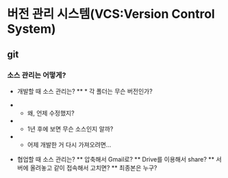 # 버전 관리 시스템(VCS:Version Control System)

## git 

### 소스 관리는 어떻게?
 * 개발할 때 소스 관리는?
 ** * 각 폴더는 무슨 버전인가?
 * * 왜, 언제 수정했지?
 * * 1년 후에 보면 무슨 소스인지 알까?
 * * 어제 개발한 거 다시 가져오려면...
 
 * 협업할 때 소스 관리는?
 ** 압축해서 Gmail로?
 ** Drive를 이용해서 share?
 ** 서버에 올려놓고 같이 접속해서 고치면?
 ** 최종본은 누구?
